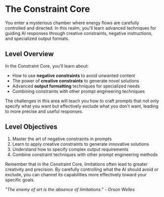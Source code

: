 # The Constraint Core

You enter a mysterious chamber where energy flows are carefully controlled and directed. In this realm, you'll learn advanced techniques for guiding AI responses through creative constraints, negative instructions, and specialized output formats.

## Level Overview

In the Constraint Core, you'll learn about:

- How to use **negative constraints** to avoid unwanted content
- The power of **creative constraints** to generate novel solutions
- Advanced **output formatting** techniques for specialized needs
- Combining constraints with other prompt engineering techniques

The challenges in this area will teach you how to craft prompts that not only specify what you want but effectively exclude what you don't want, leading to more precise and useful responses.

## Level Objectives

1. Master the art of negative constraints in prompts
2. Learn to apply creative constraints to generate innovative solutions
3. Understand how to specify complex output requirements
4. Combine constraint techniques with other prompt engineering methods

Remember that in the Constraint Core, limitations often lead to greater creativity and precision. By carefully controlling what the AI should avoid or exclude, you can channel its capabilities more effectively toward your specific goals.

*"The enemy of art is the absence of limitations." - Orson Welles*

